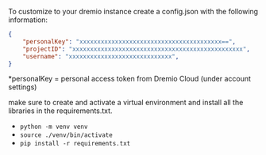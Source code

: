 To customize to your dremio instance create a config.json with the following information:

```json
{
    "personalKey": "xxxxxxxxxxxxxxxxxxxxxxxxxxxxxxxxxxxxxxxx==",
    "projectID": "xxxxxxxxxxxxxxxxxxxxxxxxxxxxxxxxxxxxxxxxxxxxxxxx",
    "username": "xxxxxxxxxxxxxxxxxxxxxxxxxxxxx",
}
```
*personalKey = personal access token from Dremio Cloud (under account settings)

make sure to create and activate a virtual environment and install all the libraries in the requirements.txt. 

- `python -m venv venv`
- `source ./venv/bin/activate`
- `pip install -r requirements.txt`